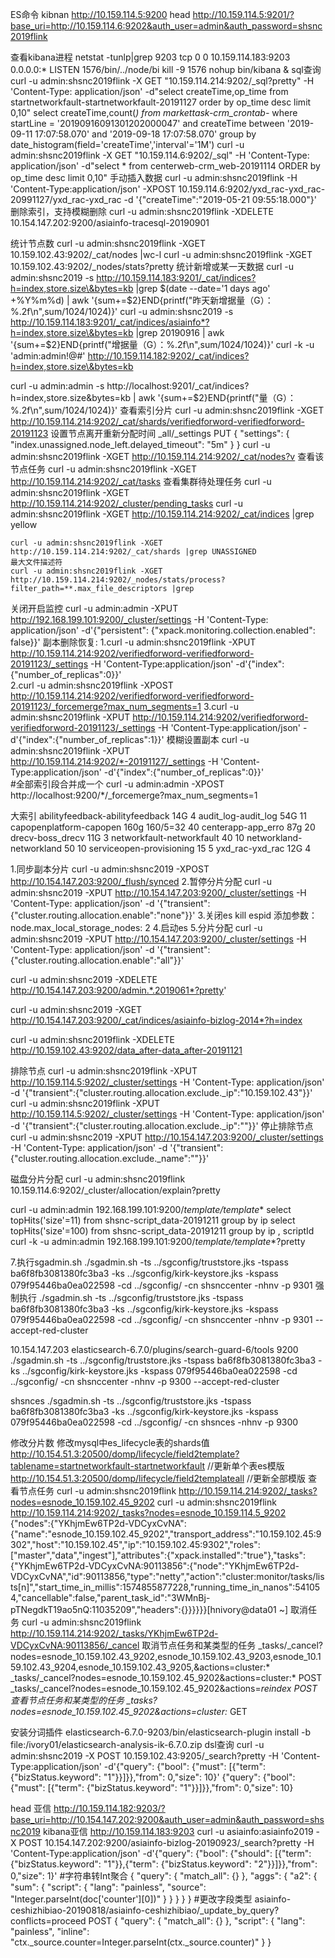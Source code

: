 ES命令
kibnan
http://10.159.114.5:9200
head
http://10.159.114.5:9201/?base_uri=http://10.159.114.6:9202&auth_user=admin&auth_password=shsnc2019flink

 查看kibana进程
 netstat -tunlp|grep 9203 
 tcp        0      0 10.159.114.183:9203     0.0.0.0:*               LISTEN      1576/bin/../node/bi 
 kill -9 1576
 nohup  bin/kibana &
 sql查询
curl -u admin:shsnc2019flink -X GET "10.159.114.214:9202/_sql?pretty" -H 'Content-Type: application/json' -d"select createTime,op_time from startnetworkfault-startnetworkfault-20191127 order by op_time desc limit 0,10"
select createTime,count(*) from markettask-crm_crontab-* where startLine = '20190916091301202000047' and  createTime between '2019-09-11 17:07:58.070' and '2019-09-18 17:07:58.070' group by date_histogram(field='createTime','interval'='1M')
 curl -u admin:shsnc2019flink -X GET "10.159.114.6:9202/_sql" -H 'Content-Type: application/json' -d"select * from centerweb-crm_web-20191114   ORDER by op_time desc  limit 0,10"
 手动插入数据
curl -u admin:shsnc2019flink  -H 'Content-Type:application/json' -XPOST 10.159.114.6:9202/yxd_rac-yxd_rac-20991127/yxd_rac-yxd_rac -d '{"createTime":"2019-05-21 09:55:18.000"}'
删除索引，支持模糊删除
curl -u admin:shsnc2019flink -XDELETE 10.154.147.202:9200/asiainfo-tracesql-20190901

统计节点数
curl -u admin:shsnc2019flink -XGET 10.159.102.43:9202/_cat/nodes  |wc-l
curl -u admin:shsnc2019flink -XGET 10.159.102.43:9202/_nodes/stats?pretty
统计新增或某一天数据
curl -u admin:shsnc2019 -s http://10.159.114.183:9201/_cat/indices?h=index,store.size\&bytes=kb  |grep $(date --date='1 days ago' +%Y%m%d)  | awk '{sum+=$2}END{printf("昨天新增据量（G）：%.2f\n",sum/1024/1024)}'
curl -u admin:shsnc2019 -s http://10.159.114.183:9201/_cat/indices/asiainfo*?h=index,store.size\&bytes=kb  |grep 20190916  | awk '{sum+=$2}END{printf("增据量（G）：%.2f\n",sum/1024/1024)}'
curl -k -u 'admin:admin!@#' http://10.159.114.182:9202/_cat/indices?h=index,store.size\&bytes=kb

curl -u admin:admin -s http://localhost:9201/_cat/indices?h=index,store.size\&bytes=kb  | awk '{sum+=$2}END{printf("量（G）：%.2f\n",sum/1024/1024)}'
查看索引分片
curl -u admin:shsnc2019flink -XGET http://10.159.114.214:9202/_cat/shards/verifiedforword-verifiedforword-20191123
设置节点离开重新分配时间
  _all/_settings PUT
  {
  "settings": {
    "index.unassigned.node_left.delayed_timeout": "5m"
  }
}
curl -u admin:shsnc2019flink -XGET http://10.159.114.214:9202/_cat/nodes?v
查看该节点任务
  curl -u admin:shsnc2019flink -XGET http://10.159.114.214:9202/_cat/tasks
  查看集群待处理任务
   curl -u admin:shsnc2019flink -XGET http://10.159.114.214:9202/_cluster/pending_tasks
   curl -u admin:shsnc2019flink -XGET http://10.159.114.214:9202/_cat/indices |grep yellow

    curl -u admin:shsnc2019flink -XGET http://10.159.114.214:9202/_cat/shards |grep UNASSIGNED
    最大文件描述符
    curl -u admin:shsnc2019flink -XGET http://10.159.114.214:9202/_nodes/stats/process?filter_path=**.max_file_descriptors |grep 

关闭开启监控
 curl -u admin:admin -XPUT http://192.168.199.101:9200/_cluster/settings   -H 'Content-Type: application/json' -d'{"persistent": {"xpack.monitoring.collection.enabled": false}}'
副本删除恢复:
1.curl -u admin:shsnc2019flink -XPUT http://10.159.114.214:9202/verifiedforword-verifiedforword-20191123/_settings -H 'Content-Type:application/json'  -d'{"index":{"number_of_replicas":0}}'		
2.curl -u admin:shsnc2019flink -XPOST http://10.159.114.214:9202/verifiedforword-verifiedforword-20191123/_forcemerge?max_num_segments=1
3.curl -u admin:shsnc2019flink -XPUT http://10.159.114.214:9202/verifiedforword-verifiedforword-20191123/_settings -H 'Content-Type:application/json'  -d'{"index":{"number_of_replicas":1}}'
模糊设置副本
curl -u admin:shsnc2019flink -XPUT http://10.159.114.214:9202/*-20191127/_settings -H 'Content-Type:application/json'  -d'{"index":{"number_of_replicas":0}}'	
#全部索引段合并成一个
curl -u admin:admin -XPOST http://localhost:9200/*/_forcemerge?max_num_segments=1

大索引
abilityfeedback-abilityfeedback  14G 4
audit_log-audit_log 54G 11
capopenplatform-capopen 160g 160/5=32  40
centerapp-app_erro   87g   20  
drecv-boss_drecv 11G  3
networkfault-networkfault 40  10
networkland-networkland 50 10
serviceopen-provisioning   15 5
yxd_rac-yxd_rac   12G  4


1.同步副本分片
curl -u admin:shsnc2019 -XPOST http://10.154.147.203:9200/_flush/synced
2.暂停分片分配
curl -u admin:shsnc2019  -XPUT http://10.154.147.203:9200/_cluster/settings  -H 'Content-Type: application/json' -d '{"transient":{"cluster.routing.allocation.enable":"none"}}'
3.关闭es kill espid 添加参数：node.max_local_storage_nodes: 2
4.启动es
5.分片分配
curl -u admin:shsnc2019  -XPUT http://10.154.147.203:9200/_cluster/settings  -H 'Content-Type: application/json' -d '{"transient":{"cluster.routing.allocation.enable":"all"}}'

curl -u admin:shsnc2019  -XDELETE http://10.154.147.203:9200/admin.*.2019061*?pretty' 


 curl -u admin:shsnc2019 -XGET http://10.154.147.203:9200/_cat/indices/asiainfo-bizlog-2014*?h=index 

curl -u admin:shsnc2019flink  -XDELETE http://10.159.102.43:9202/data_after-data_after-20191121


排除节点
curl -u admin:shsnc2019flink  -XPUT http://10.159.114.5:9202/_cluster/settings  -H 'Content-Type: application/json' -d '{"transient":{"cluster.routing.allocation.exclude._ip":"10.159.102.43"}}'
curl -u admin:shsnc2019flink  -XPUT http://10.159.114.5:9202/_cluster/settings  -H 'Content-Type: application/json' -d '{"transient":{"cluster.routing.allocation.exclude._ip":""}}'
停止排除节点
curl -u admin:shsnc2019  -XPUT http://10.154.147.203:9200/_cluster/settings  -H 'Content-Type: application/json' -d '{"transient":{"cluster.routing.allocation.exclude._name":""}}'

磁盘分片分配
curl -u admin:shsnc2019flink 10.159.114.6:9202/_cluster/allocation/explain?pretty


curl -u admin:admin 192.168.199.101:9200/_template/template_*
select topHits('size'=11) from shsnc-script_data-20191211  group by ip
select topHits('size'=100) from shsnc-script_data-20191211  group by ip , scriptId
curl -k -u admin:admin 192.168.199.101:9200/_template/template_*?pretty

7.执行sgadmin.sh
./sgadmin.sh -ts ../sgconfig/truststore.jks -tspass ba6f8fb3081380fc3ba3 -ks ../sgconfig/kirk-keystore.jks -kspass 079f95446ba0ea022598 -cd ../sgconfig/ -cn shsnccenter -nhnv -p 9301
强制执行
./sgadmin.sh -ts ../sgconfig/truststore.jks -tspass ba6f8fb3081380fc3ba3 -ks ../sgconfig/kirk-keystore.jks -kspass 079f95446ba0ea022598 -cd ../sgconfig/ -cn shsnccenter -nhnv -p 9301 --accept-red-cluster

10.154.147.203 elasticsearch-6.7.0/plugins/search-guard-6/tools 9200
./sgadmin.sh -ts ../sgconfig/truststore.jks -tspass ba6f8fb3081380fc3ba3 -ks ../sgconfig/kirk-keystore.jks -kspass 079f95446ba0ea022598 -cd ../sgconfig/ -cn shsnccenter -nhnv -p 9300 --accept-red-cluster

shsnces
./sgadmin.sh -ts ../sgconfig/truststore.jks -tspass ba6f8fb3081380fc3ba3 -ks ../sgconfig/kirk-keystore.jks -kspass 079f95446ba0ea022598 -cd ../sgconfig/ -cn shsnces -nhnv -p 9300


修改分片数
 修改mysql中es_lifecycle表的shards值
http://10.154.51.3:20500/domp/lifecycle/field2template?tablename=startnetworkfault-startnetworkfault    //更新单个表es模版
http://10.154.51.3:20500/domp/lifecycle/field2templateall     //更新全部模版
查看节点任务
  curl -u admin:shsnc2019flink http://10.159.114.214:9202/_tasks?nodes=esnode_10.159.102.45_9202
    curl -u admin:shsnc2019flink http://10.159.114.214:9202/_tasks?nodes=esnode_10.159.114.5_9202
  {"nodes":{"YKhjmEw6TP2d-VDCyxCvNA":{"name":"esnode_10.159.102.45_9202","transport_address":"10.159.102.45:9302","host":"10.159.102.45","ip":"10.159.102.45:9302","roles":["master","data","ingest"],"attributes":{"xpack.installed":"true"},"tasks":{"YKhjmEw6TP2d-VDCyxCvNA:90113856":{"node":"YKhjmEw6TP2d-VDCyxCvNA","id":90113856,"type":"netty","action":"cluster:monitor/tasks/lists[n]","start_time_in_millis":1574855877228,"running_time_in_nanos":541054,"cancellable":false,"parent_task_id":"3WMnBj-pTNegdkT19ao5nQ:11035209","headers":{}}}}}}[hnivory@data01 ~]
  取消任务
  curl -u admin:shsnc2019flink http://10.159.114.214:9202/_tasks/YKhjmEw6TP2d-VDCyxCvNA:90113856/_cancel
  取消节点任务和某类型的任务
_tasks/_cancel?nodes=esnode_10.159.102.43_9202,esnode_10.159.102.43_9203,esnode_10.159.102.43_9204,esnode_10.159.102.43_9205,&actions=cluster:*
_tasks/_cancel?nodes=esnode_10.159.102.45_9202&actions=cluster:*   POST
_tasks/_cancel?nodes=esnode_10.159.102.45_9202&actions=*reindex		 POST
 查看节点任务和某类型的任务
 _tasks?nodes=esnode_10.159.102.45_9202&actions=cluster:*  GET


安装分词插件
elasticsearch-6.7.0-9203/bin/elasticsearch-plugin install -b file:/ivory01/elasticsearch-analysis-ik-6.7.0.zip
dsl查询
curl -u admin:shsnc2019 -X POST 10.159.102.43:9205/_search?pretty  -H 'Content-Type:application/json'  -d'{"query": {"bool": {"must": [{"term": {"bizStatus.keyword": "1"}}]}},"from": 0,"size": 10}'
{"query": {"bool": {"must": [{"term": {"bizStatus.keyword": "1"}}]}},"from": 0,"size": 10}

head 亚信
http://10.159.114.182:9203/?base_uri=http://10.154.147.202:9200&auth_user=admin&auth_password=shsnc2019
kibana亚信
http://10.159.114.183:9203
curl -u asiainfo:asiainfo2019 -X POST 10.154.147.202:9200/asiainfo-bizlog-20190923/_search?pretty  -H 'Content-Type:application/json' -d'{"query": {"bool": {"should": [{"term": {"bizStatus.keyword": "1"}},{"term": {"bizStatus.keyword": "2"}}]}},"from": 0,"size": 1}'
#字符串转Int聚合
{
  "query": {
    "match_all": {}
  },
  "aggs": {
    "a2": {
      "sum": {
        "script": {
          "lang": "painless",
          "source": "Integer.parseInt(doc['counter'][0])"
        }
      }
    }
  }
}
#更改字段类型
asiainfo-ceshizhibiao-20190818/asiainfo-ceshizhibiao/_update_by_query?conflicts=proceed   POST
{
  "query": {
    "match_all": {}
  },
  "script": {
    "lang": "painless",
    "inline": "ctx._source.counter=Integer.parseInt(ctx._source.counter)"
  }
}